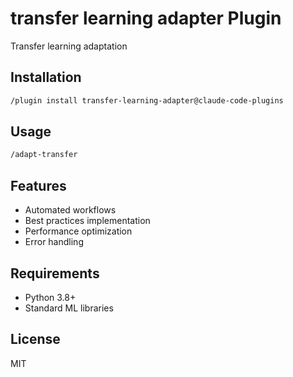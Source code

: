 # transfer learning adapter Plugin

Transfer learning adaptation

## Installation

```bash
/plugin install transfer-learning-adapter@claude-code-plugins
```

## Usage

```bash
/adapt-transfer
```

## Features

- Automated workflows
- Best practices implementation
- Performance optimization
- Error handling

## Requirements

- Python 3.8+
- Standard ML libraries

## License

MIT
